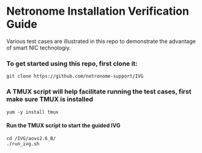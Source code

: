 # Netronome Installation Verification Guide

Various test cases are illustrated in this repo to demonstrate the advantage of smart NIC technologiy.

### To get started using this repo, first clone it:
```
git clone https://github.com/netronome-support/IVG
```
### A TMUX script will help facilitate running the test cases, first make sure TMUX is installed
```
yum -y install tmux
```
#### Run the TMUX script to start the guided IVG
```
cd /IVG/aovs2.6_B/
./run_ivg.sh
```
